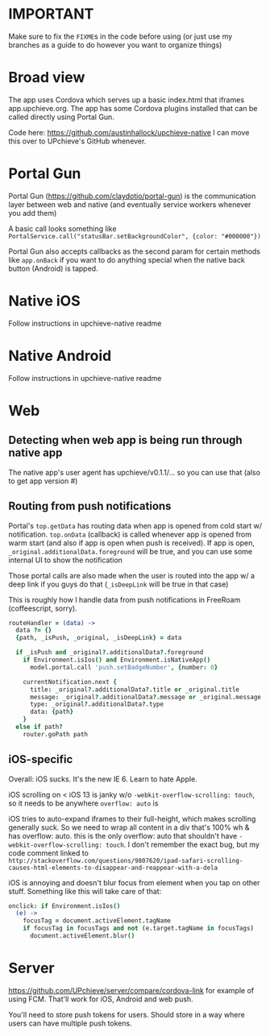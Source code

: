 # IMPORTANT
Make sure to fix the `FIXME`s in the code before using (or just use my branches as a guide to do however you want to organize things)

# Broad view
The app uses Cordova which serves up a basic index.html that iframes app.upchieve.org. The app has some Cordova plugins installed that can be called directly using Portal Gun.

Code here:
https://github.com/austinhallock/upchieve-native I can move this over to UPchieve's GitHub whenever.

# Portal Gun
Portal Gun (https://github.com/claydotio/portal-gun) is the communication layer between web and native (and eventually service workers whenever you add them)

A basic call looks something like `PortalService.call("statusBar.setBackgroundColor", {color: "#000000"})`

Portal Gun also accepts callbacks as the second param for certain methods like `app.onBack` if you want to do anything special when the native back button (Android) is tapped.

# Native iOS
Follow instructions in upchieve-native readme

# Native Android
Follow instructions in upchieve-native readme

# Web
## Detecting when web app is being run through native app
The native app's user agent has upchieve/v0.1.1/... so you can use that (also to get app version #)

## Routing from push notifications
Portal's `top.getData` has routing data when app is opened from cold start w/ notification. `top.onData` (callback) is called whenever app is opened from warm start (and also if app is open when push is received). If app is open, `_original.additionalData.foreground` will be true, and you can use some internal UI to show the notification

Those portal calls are also made when the user is routed into the app w/ a deep link if you guys do that (`_isDeepLink` will be true in that case)

This is roughly how I handle data from push notifications in FreeRoam (coffeescript, sorry).

```coffee
routeHandler = (data) ->
  data ?= {}
  {path, _isPush, _original, _isDeepLink} = data

  if _isPush and _original?.additionalData?.foreground
    if Environment.isIos() and Environment.isNativeApp()
      model.portal.call 'push.setBadgeNumber', {number: 0}

    currentNotification.next {
      title: _original?.additionalData?.title or _original.title
      message: _original?.additionalData?.message or _original.message
      type: _original?.additionalData?.type
      data: {path}
    }
  else if path?
    router.goPath path
```

## iOS-specific
Overall: iOS sucks. It's the new IE 6. Learn to hate Apple.

iOS scrolling on < iOS 13 is janky w/o `-webkit-overflow-scrolling: touch`, so it needs to be anywhere `overflow: auto` is

iOS tries to auto-expand iframes to their full-height, which makes scrolling generally suck. So we need to wrap all content in a div that's 100% wh & has overflow: auto. this is the only overflow: auto that shouldn't have `-webkit-overflow-scrolling: touch`. I don't remember the exact bug, but my code comment linked to `http://stackoverflow.com/questions/9807620/ipad-safari-scrolling-causes-html-elements-to-disappear-and-reappear-with-a-dela`


iOS is annoying and doesn't blur focus from element when you tap on other stuff. Something like this will take care of that:
```coffee
onclick: if Environment.isIos()
  (e) ->
    focusTag = document.activeElement.tagName
    if focusTag in focusTags and not (e.target.tagName in focusTags)
      document.activeElement.blur()
```

# Server
https://github.com/UPchieve/server/compare/cordova-link for example of using FCM. That'll work for iOS, Android and web push.

You'll need to store push tokens for users. Should store in a way where users can have multiple push tokens. 
